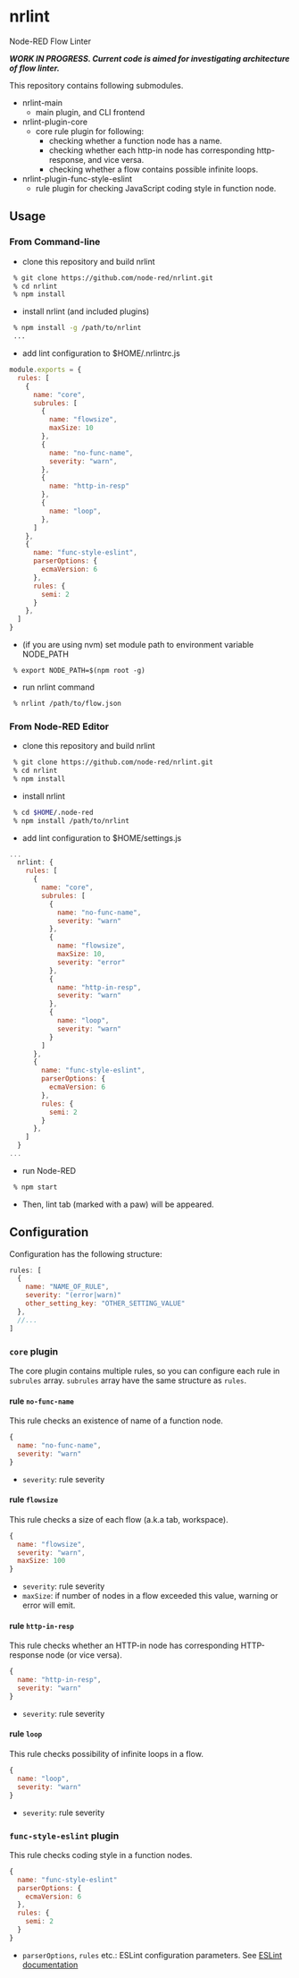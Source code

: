 # nrlint
Node-RED Flow Linter

_**WORK IN PROGRESS.  Current code is aimed for investigating architecture of flow linter.**_

This repository contains following submodules.

- nrlint-main
  -  main plugin, and CLI frontend
- nrlint-plugin-core
  - core rule plugin for following:
    - checking whether a function node has a name.
    - checking whether each http-in node has corresponding http-response, and vice versa.
    - checking whether a flow contains possible infinite loops.
- nrlint-plugin-func-style-eslint
  - rule plugin for checking JavaScript coding style in function node.

## Usage

### From Command-line
- clone this repository and build nrlint
```sh
 % git clone https://github.com/node-red/nrlint.git
 % cd nrlint
 % npm install

```
- install nrlint (and included plugins)
```sh
 % npm install -g /path/to/nrlint
 ...
```
- add lint configuration to $HOME/.nrlintrc.js
```js
module.exports = {
  rules: [
    {
      name: "core",
      subrules: [
        {
          name: "flowsize",
          maxSize: 10
        },
        {
          name: "no-func-name",
          severity: "warn",
        },
        {
          name: "http-in-resp"
        },
        {
          name: "loop",
        },
      ]
    },
    {
      name: "func-style-eslint",
      parserOptions: {
        ecmaVersion: 6
      },
      rules: {
        semi: 2
      }
    },
  ]
}
```
- (if you are using nvm) set module path to environment variable NODE_PATH
```
 % export NODE_PATH=$(npm root -g)
```

- run nrlint command
```sh
 % nrlint /path/to/flow.json
```

### From Node-RED Editor

- clone this repository and build nrlint
```sh
 % git clone https://github.com/node-red/nrlint.git
 % cd nrlint
 % npm install
```
- install nrlint
```sh
 % cd $HOME/.node-red
 % npm install /path/to/nrlint
```
- add lint configuration to $HOME/settings.js
```js
...
  nrlint: {
    rules: [
      {
        name: "core",
        subrules: [
          {
            name: "no-func-name",
            severity: "warn"
          },
          {
            name: "flowsize",
            maxSize: 10,
            severity: "error"
          },
          {
            name: "http-in-resp",
            severity: "warn"
          },
          {
            name: "loop",
            severity: "warn"
          }
        ]
      },
      {
        name: "func-style-eslint",
        parserOptions: {
          ecmaVersion: 6
        },
        rules: {
          semi: 2
        }
      },
    ]
  }
...
```
- run Node-RED
```sh
 % npm start
```
- Then, lint tab (marked with a paw) will be appeared.

## Configuration

Configuration has the following structure:
```js
rules: [
  {
    name: "NAME_OF_RULE",
    severity: "(error|warn)"
    other_setting_key: "OTHER_SETTING_VALUE"
  },
  //...
]
```
### `core` plugin

The core plugin contains multiple rules, so you can configure each rule in `subrules` array.
`subrules` array have the same structure as `rules`.

#### rule `no-func-name`
This rule checks an existence of name of a function node.
```js
{
  name: "no-func-name",
  severity: "warn"
}
```
- `severity`: rule severity

#### rule `flowsize`
This rule checks a size of each flow (a.k.a tab, workspace).
```js
{
  name: "flowsize",
  severity: "warn",
  maxSize: 100
}
```
- `severity`: rule severity
- `maxSize`: if number of nodes in a flow exceeded this value, warning or error will emit.

#### rule `http-in-resp`
This rule checks whether an HTTP-in node has corresponding HTTP-response node (or vice versa).
```js
{
  name: "http-in-resp",
  severity: "warn"
}
```
- `severity`: rule severity

#### rule `loop`
This rule checks possibility of infinite loops in a flow.
```js
{
  name: "loop",
  severity: "warn"
}
```
- `severity`: rule severity

### `func-style-eslint` plugin
This rule checks coding style in a function nodes.
```js
{
  name: "func-style-eslint"
  parserOptions: {
    ecmaVersion: 6
  },
  rules: {
    semi: 2
  }
}
```
- `parserOptions`, `rules` etc.: ESLint configuration parameters.  See [ESLint documentation](https://eslint.org/docs/user-guide/configuring/)
